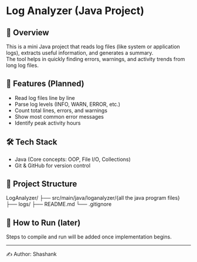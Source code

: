 # Log Analyzer (Java Project)

## 📌 Overview
This is a mini Java project that reads log files (like system or application logs), extracts useful information, and generates a summary.  
The tool helps in quickly finding errors, warnings, and activity trends from long log files.

## 🎯 Features (Planned)
- Read log files line by line
- Parse log levels (INFO, WARN, ERROR, etc.)
- Count total lines, errors, and warnings
- Show most common error messages
- Identify peak activity hours

## 🛠️ Tech Stack
- Java (Core concepts: OOP, File I/O, Collections)
- Git & GitHub for version control

## 📂 Project Structure
LogAnalyzer/
├── src/main/java/loganalyzer/{all the java program files}
├── logs/
├── README.md
└── .gitignore


## 🚀 How to Run (later)
Steps to compile and run will be added once implementation begins.

---

✍️ Author: Shashank
